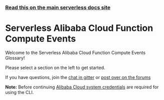 <!--
title: Alibaba Cloud Function Compute Serverless Events
menuText: Alibaba Cloud Functions Events
layout: Doc
-->

<!-- DOCS-SITE-LINK:START automatically generated  -->
### [Read this on the main serverless docs site](https://www.serverless.com/framework/docs/providers/aliyun/events/)
<!-- DOCS-SITE-LINK:END -->

# Serverless Alibaba Cloud Function Compute Events

Welcome to the Serverless Alibaba Cloud Function Compute Events Glossary!

Please select a section on the left to get started.

If you have questions, join the [chat in gitter](https://gitter.im/serverless/serverless) or [post over on the forums](http://forum.serverless.com/)

**Note:** Before continuing [Alibaba Cloud system credentials](../guide/credentials.md) are required for using the CLI.
